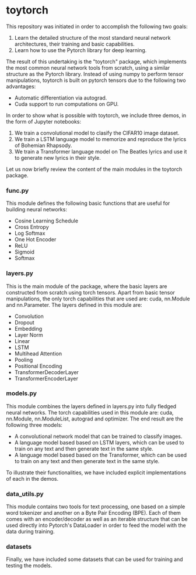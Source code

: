 # toytorch

This repository was initiated in order to accomplish the following two goals:

1. Learn the detailed structure of the most standard neural network architectures, their training and basic capabilities.
2. Learn how to use the Pytorch library for deep learning.

The result of this undertaking is the "toytorch" package, which implements the most common neural network tools from scratch, using a similar structure as the Pytorch library. Instead of using numpy to perform tensor manipulations, toytorch is built on pytorch tensors due to the following two advantages:

- Automatic differentiation via autograd.
- Cuda support to run computations on GPU.

In order to show what is possible with toytorch, we include three demos, in the form of Jupyter notebooks:

1. We train a convolutional model to clasify the CIFAR10 image dataset.
2. We train a LSTM language model to memorize and reproduce the lyrics of Bohemian Rhapsody.
3. We train a Transformer language model on The Beatles lyrics and use it to generate new lyrics in their style.

Let us now briefly review the content of the main modules in the toytorch package.

### func.py

This module defines the following basic functions that are useful for building neural networks:

- Cosine Learning Schedule
- Cross Entropy
- Log Softmax
- One Hot Encoder
- ReLU
- Sigmoid
- Softmax

### layers.py

This is the main module of the package, where the basic layers are constructed from scratch using torch tensors. Apart from basic tensor manipulations, the only torch capabilities that are used are: cuda, nn.Module and nn.Parameter. The layers defined in this module are:

- Convolution
- Dropout
- Embedding
- Layer Norm
- Linear
- LSTM
- Multihead Attention
- Pooling
- Positional Encoding
- TransformerDecoderLayer
- TransformerEncoderLayer

### models.py

This module combines the layers defined in layers.py into fully fledged neural networks. The torch capabilities used in this module are: cuda, nn.Module, nn.ModuleList, autograd and optimizer. The end result are the following three models:

- A convolutional network model that can be trained to classify images.
- A language model based based on LSTM layers, which can be used to train on any text and then generate text in the same style.
- A language model based based on the Transformer, which can be used to train on any text and then generate text in the same style.

To illustrate their functionalities, we have included explicit implementations of each in the demos.

### data_utils.py

This module contains two tools for text processing, one based on a simple word tokenizer and another on a Byte Pair Encoding (BPE). Each of them comes with an encoder/decoder as well as an iterable structure that can be used directly into Pytorch's DataLoader in order to feed the model with the data during training.

### datasets

Finally, we have included some datasets that can be used for training and testing the models.
